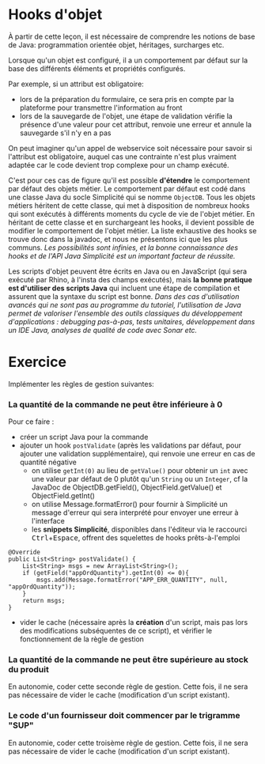 Hooks d'objet
====================

<div class="warning">À partir de cette leçon, il est nécessaire de comprendre les notions de base de Java: programmation orientée objet, héritages, surcharges etc.</div>

Lorsque qu'un objet est configuré, il a un comportement par défaut sur la base des différents éléments et propriétés configurés.

Par exemple, si un attribut est obligatoire:
- lors de la préparation du formulaire, ce sera pris en compte par la plateforme pour transmettre l'information au front
- lors de la sauvegarde de l'objet, une étape de validation vérifie la présence d'une valeur pour cet attribut, renvoie une erreur et annule la sauvegarde s'il n'y en a pas

On peut imaginer qu'un appel de webservice soit nécessaire pour savoir si l'attribut est obligatoire, auquel cas une contrainte n'est plus vraiment adaptée car le code devient trop complexe pour un champ exécuté.

C'est pour ces cas de figure qu'il est possible **d'étendre** le comportement par défaut des objets métier. Le comportement par défaut est codé dans une classe Java du socle Simplicité qui se nomme `ObjectDB`. Tous les objets métiers héritent de cette classe, qui met à disposition de nombreux hooks qui sont exécutés à différents moments du cycle de vie de l'objet métier. En héritant de cette classe et en surchargeant les hooks, il devient possible de modifier le comportement de l'objet métier. La liste exhaustive des hooks se trouve donc dans la javadoc, et nous ne présentons ici que les plus communs. *Les possibilités sont infinies, et la bonne connaissance des hooks et de l'API Java Simplicité est un important facteur de réussite.*

Les scripts d'objet peuvent être écrits en Java ou en JavaScript (qui sera exécuté par Rhino, à l'insta des champs exécutés), mais **la bonne pratique est d'utiliser des scripts Java** qui incluent une étape de compilation et assurent que la syntaxe du script est bonne. *Dans des cas d'utilisation avancés qui ne sont pas au programme du tutoriel, l'utilisation de Java permet de valoriser l'ensemble des outils classiques du développement d'applications : debugging pas-à-pas, tests unitaires, développement dans un IDE Java, analyses de qualité de code avec Sonar etc.*

Exercice
====================

Implémenter les règles de gestion suivantes:

### La quantité de la commande ne peut être inférieure à 0

Pour ce faire :
- créer un script Java pour la commande
- ajouter un hook `postValidate` (après les validations par défaut, pour ajouter une validation supplémentaire), qui renvoie une erreur en cas de quantité négative
    - on utilise `getInt(0)` au lieu de `getValue()` pour obtenir un `int` avec une valeur par défaut de 0 plutôt qu'un `String` ou un `Integer`, cf la JavaDoc de ObjectDB.getField(), ObjectField.getValue() et ObjectField.getInt()
    - on utilise Message.formatError() pour fournir à Simplicité un message d'erreur qui sera interprété pour envoyer une erreur à l'interface
    - les **snippets Simplicité**, disponibles dans l'éditeur via le raccourci <kbd>Ctrl</kbd>+<kbd>Espace</kbd>, offrent des squelettes de hooks prêts-à-l'emploi

```
@Override
public List<String> postValidate() {
	List<String> msgs = new ArrayList<String>();
	if (getField("appOrdQuantity").getInt(0) <= 0){
		msgs.add(Message.formatError("APP_ERR_QUANTITY", null, "appOrdQuantity"));
	}
	return msgs;
}
```

- vider le cache (nécessaire après la **création** d'un script, mais pas lors des modifications subséquentes de ce script), et vérifier le fonctionnement de la règle de gestion

### La quantité de la commande ne peut être supérieure au stock du produit

En autonomie, coder cette seconde règle de gestion. Cette fois, il ne sera pas nécessaire de vider le cache (modification d'un script existant).

### Le code d'un fournisseur doit commencer par le trigramme "SUP"

En autonomie, coder cette troisème règle de gestion. Cette fois, il ne sera pas nécessaire de vider le cache (modification d'un script existant).
